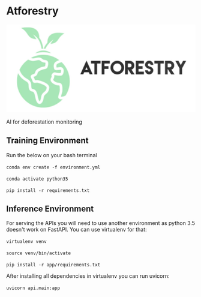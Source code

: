 # Atforestry

<p align="center">
    <img src="./assets/Atforestry_logo.JPG" alt="isolated" width="600"/>
</p>

AI for deforestation monitoring

## Training Environment
Run the below on your bash terminal

`conda env create -f environment.yml`

`conda activate python35`

`pip install -r requirements.txt`

## Inference Environment
For serving the APIs you will need to use another environment as python 3.5 doesn't work on FastAPI. You can use virtualenv for that:

`virtualenv venv`

`source venv/bin/activate`

`pip install -r app/requirements.txt`

After installing all dependencies in virtualenv you can run uvicorn:

`uvicorn api.main:app`







